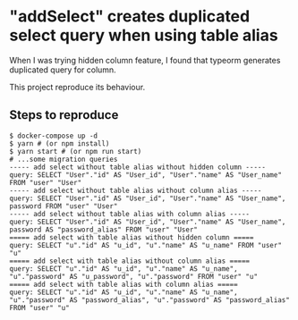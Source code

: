 "addSelect" creates duplicated select query when using table alias
=====

When I was trying hidden column feature, I found that typeorm generates duplicated query for column.

This project reproduce its behaviour.

Steps to reproduce
-----

```shell
$ docker-compose up -d
$ yarn # (or npm install)
$ yarn start # (or npm run start)
# ...some migration queries
----- add select without table alias without hidden column -----
query: SELECT "User"."id" AS "User_id", "User"."name" AS "User_name" FROM "user" "User"
----- add select without table alias without column alias -----
query: SELECT "User"."id" AS "User_id", "User"."name" AS "User_name", password FROM "user" "User"
----- add select without table alias with column alias -----
query: SELECT "User"."id" AS "User_id", "User"."name" AS "User_name", password AS "password_alias" FROM "user" "User"
===== add select with table alias without hidden column =====
query: SELECT "u"."id" AS "u_id", "u"."name" AS "u_name" FROM "user" "u"
===== add select with table alias without column alias =====
query: SELECT "u"."id" AS "u_id", "u"."name" AS "u_name", "u"."password" AS "u_password", "u"."password" FROM "user" "u"
===== add select with table alias with column alias =====
query: SELECT "u"."id" AS "u_id", "u"."name" AS "u_name", "u"."password" AS "password_alias", "u"."password" AS "password_alias" FROM "user" "u"
```
